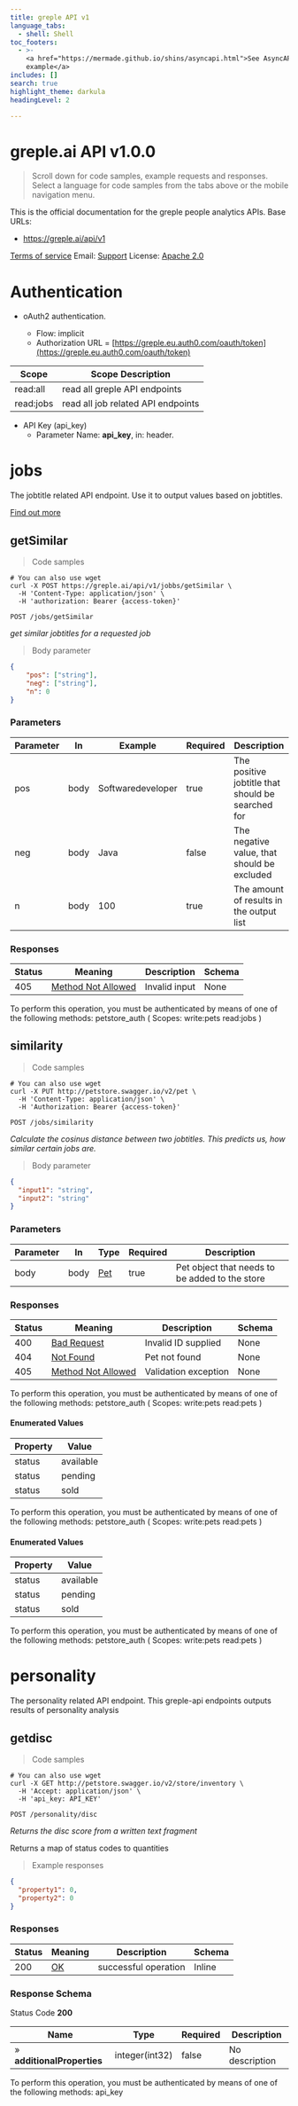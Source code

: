 ```yaml
---
title: greple API v1
language_tabs:
  - shell: Shell
toc_footers:
  - >-
    <a href="https://mermade.github.io/shins/asyncapi.html">See AsyncAPI
    example</a>
includes: []
search: true
highlight_theme: darkula
headingLevel: 2

---
```


<!-- Generator: Widdershins v3.6.6 -->
<h1 id="greple-api">greple.ai API v1.0.0</h1>

> Scroll down for code samples, example requests and responses. Select a language for code samples from the tabs above or the mobile navigation menu.

This is the official documentation for the greple people analytics APIs.
Base URLs:

* <a href="https://greple.ai/api/v1">https://greple.ai/api/v1</a>

<a href="http://swagger.io/terms/">Terms of service</a>
Email: <a href="mailto:tech@greple.ai">Support</a> 
License: <a href="http://www.apache.org/licenses/LICENSE-2.0.html">Apache 2.0</a>

# Authentication

- oAuth2 authentication. 

    - Flow: implicit
    - Authorization URL = [https://greple.eu.auth0.com/oauth/token](https://greple.eu.auth0.com/oauth/token)

|Scope|Scope Description|
|---|---|
|read:all|read all greple API endpoints|
|read:jobs | read all job related API endpoints |


* API Key (api_key)
    - Parameter Name: **api_key**, in: header. 

<h1 id="greple-api-jobs">jobs</h1>

The jobtitle related API endpoint. Use it to output values based on jobtitles.

<a href="http://swagger.io">Find out more</a>

## getSimilar

<a id="jobs-getsimilar"></a>

> Code samples

```shell
# You can also use wget
curl -X POST https://greple.ai/api/v1/jobbs/getSimilar \
  -H 'Content-Type: application/json' \
  -H 'authorization: Bearer {access-token}'

```


`POST /jobs/getSimilar`

*get similar jobtitles for a requested job*

> Body parameter

```json
{
	"pos": ["string"],
	"neg": ["string"],
	"n": 0
}
```

<h3 id="jobs-getsimilar-parameters">Parameters</h3>

|Parameter|In|Example|Required|Description|
|---|---|---|---|---|
|pos|body|Softwaredeveloper|true|The positive jobtitle that should be searched for|
|neg|body|Java|false|The negative value, that should be excluded |
|n|body|100|true| The amount of results in the output list |

<h3 id="addPet-responses">Responses</h3>

|Status|Meaning|Description|Schema|
|---|---|---|---|
|405|[Method Not Allowed](https://tools.ietf.org/html/rfc7231#section-6.5.5)|Invalid input|None|

<aside class="warning">
To perform this operation, you must be authenticated by means of one of the following methods:
petstore_auth ( Scopes: write:pets read:jobs )
</aside>


## similarity

<a id="jobs-similarity"></a>

> Code samples

```shell
# You can also use wget
curl -X PUT http://petstore.swagger.io/v2/pet \
  -H 'Content-Type: application/json' \
  -H 'Authorization: Bearer {access-token}'

```



`POST /jobs/similarity`

*Calculate the cosinus distance between two jobtitles. This predicts us, how similar certain jobs are.*

> Body parameter

```json
{
  "input1": "string",
  "input2": "string"
}
```

<h3 id="jobs-similarity-parameters">Parameters</h3>

|Parameter|In|Type|Required|Description|
|---|---|---|---|---|
|body|body|[Pet](#schemapet)|true|Pet object that needs to be added to the store|

<h3 id="updatePet-responses">Responses</h3>

|Status|Meaning|Description|Schema|
|---|---|---|---|
|400|[Bad Request](https://tools.ietf.org/html/rfc7231#section-6.5.1)|Invalid ID supplied|None|
|404|[Not Found](https://tools.ietf.org/html/rfc7231#section-6.5.4)|Pet not found|None|
|405|[Method Not Allowed](https://tools.ietf.org/html/rfc7231#section-6.5.5)|Validation exception|None|

<aside class="warning">
To perform this operation, you must be authenticated by means of one of the following methods:
petstore_auth ( Scopes: write:pets read:pets )
</aside>


#### Enumerated Values

|Property|Value|
|---|---|
|status|available|
|status|pending|
|status|sold|

<aside class="warning">
To perform this operation, you must be authenticated by means of one of the following methods:
petstore_auth ( Scopes: write:pets read:pets )
</aside>



#### Enumerated Values

|Property|Value|
|---|---|
|status|available|
|status|pending|
|status|sold|

<aside class="warning">
To perform this operation, you must be authenticated by means of one of the following methods:
petstore_auth ( Scopes: write:pets read:pets )
</aside>


<h1 id="greple-api-personality">personality</h1>

The personality related API endpoint. This greple-api endpoints outputs results of personality analysis

## getdisc

<a id="personality-getdisc"></a>

> Code samples

```shell
# You can also use wget
curl -X GET http://petstore.swagger.io/v2/store/inventory \
  -H 'Accept: application/json' \
  -H 'api_key: API_KEY'

```


`POST /personality/disc`

*Returns the disc score from a written text fragment*

Returns a map of status codes to quantities

> Example responses

```json
{
  "property1": 0,
  "property2": 0
}
```

<h3 id="getInventory-responses">Responses</h3>

|Status|Meaning|Description|Schema|
|---|---|---|---|
|200|[OK](https://tools.ietf.org/html/rfc7231#section-6.3.1)|successful operation|Inline|

<h3 id="getInventory-responseschema">Response Schema</h3>

Status Code **200**

|Name|Type|Required|Description|
|---|---|---|---|
|» **additionalProperties**|integer(int32)|false|No description|

<aside class="warning">
To perform this operation, you must be authenticated by means of one of the following methods:
api_key
</aside>

